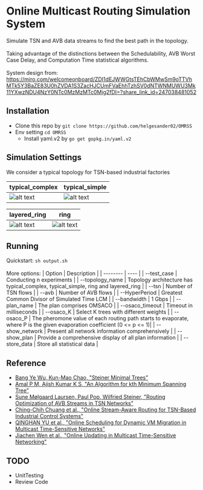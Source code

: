# Online Multicast Routing Simulation System
Simulate TSN and AVB data streams to find the best path in the topology. <br />
<br />
Taking advantage of the distinctions between the Schedulability, AVB Worst Case Delay, and Computation Time statistical algorithms. <br />
<br />
System design from: https://miro.com/welcomeonboard/ZDI1dEJWWGtsTEhCbWMwSm9oTTVhMTk5Y3BaZE83U0hZVDA1S3ZacHJCUmFVaEhhTzhSV0dNTWNMUWU3Mk11YXwzNDU4NzY0NTc0MzMzMTc0Mjg2fDI=?share_link_id=247038481052 <br />

## Installation
* Clone this repo by `git clone https://github.com/helgesander02/OMRSS`
* Env setting `cd OMRSS` 
    * Install yaml.v2 by `go get gopkg.in/yaml.v2`

## Simulation Settings
We consider a typical topology for TSN-based industrial factories <br />

| typical_complex | typical_simple |
| --- | --- |
|![alt text](https://github.com/helgesander02/OMRSS/blob/main/img/typical1.png)|![alt text](https://github.com/helgesander02/OMRSS/blob/main/img/typical2.png)|

| layered_ring | ring |
| --- | --- |
|![alt text](https://github.com/helgesander02/OMRSS/blob/main/img/layeredring.png)|![alt text](https://github.com/helgesander02/OMRSS/blob/main/img/ring.png)|


## Running
Quickstart: `sh output.sh` <br />
<br />
More options:
| Option | Description |
| -------- | ---- | 
| --test_case | Conducting n experiments |
| --topology_name | Topology architecture has typical_complex, typical_simple, ring and layered_ring |
| --tsn | Number of TSN flows |
| --avb | Number of AVB flows |
| --HyperPeriod | Greatest Common Divisor of Simulated Time LCM |
| --bandwidth | 1 Gbps |
| --plan_name | The plan comprises OMSACO |
| --osaco_timeout | Timeout in milliseconds |
| --osaco_K | Select K trees with different weights |
| --osaco_P | The pheromone value of each routing path starts to evaporate, where P is the given evaporation coefficient (0 <= p <= 1)|
| --show_network | Present all network information comprehensively |
| --show_plan | Provide a comprehensive display of all plan information |
| --store_data | Store all statistical data |


## Reference
* [Bang Ye Wu, Kun-Mao Chao, "Steiner Minimal Trees"](https://www.csie.ntu.edu.tw/~kmchao/tree10spr/Steiner.pdf)
* [Amal P M, Ajish Kumar K S, "An Algorithm for kth Minimum Spanning Tree"](https://www.sciencedirect.com/science/article/abs/pii/S157106531630083X)
* [Sune Mølgaard Laursen, Paul Pop, Wilfried Steiner, "Routing Optimization of AVB Streams in TSN Networks"](https://backend.orbit.dtu.dk/ws/files/127311642/Sune_Molgaard_Laursen2016aa_Routing_Optimization_of_AVB_St_SIGBED_Review_1.pdf)
* [Ching-Chih Chuang et al., "Online Stream-Aware Routing for TSN-Based Industrial Control Systems"](https://www.researchgate.net/publication/347154804_Online_Stream-Aware_Routing_for_TSN-Based_Industrial_Control_Systems)
* [QINGHAN YU et al., "Online Scheduling for Dynamic VM Migration in Multicast Time-Sensitive Networks"](https://ieeexplore.ieee.org/document/8747398)
* [Jiachen Wen  et al., "Online Updating in Multicast Time-Sensitive Networking"](https://ieeexplore.ieee.org/document/10258186)

## TODO
* UnitTesting
* Review Code
